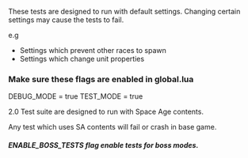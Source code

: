 These tests are designed to run with default settings.  Changing certain settings may cause the tests to fail.

e.g
- Settings which prevent other races to spawn
- Settings which change unit properties

### Make sure these flags are enabled in global.lua
DEBUG_MODE = true
TEST_MODE = true

2.0 Test suite are designed to run with Space Age contents.

Any test which uses SA contents will fail or crash in base game.

##### ENABLE_BOSS_TESTS flag enable tests for boss modes.